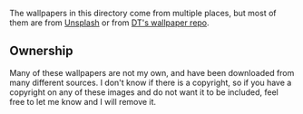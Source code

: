 The wallpapers in this directory come from multiple places, but most of them are from [Unsplash](https://unsplash.com/) or from [DT's wallpaper repo](https://gitlab.com/dwt1/wallpapers).

## Ownership
Many of these wallpapers are not my own, and have been downloaded from many different sources. I don't know if there is a copyright, so if you have a copyright on any of these images and do not want it to be included, feel free to let me know and I will remove it.
